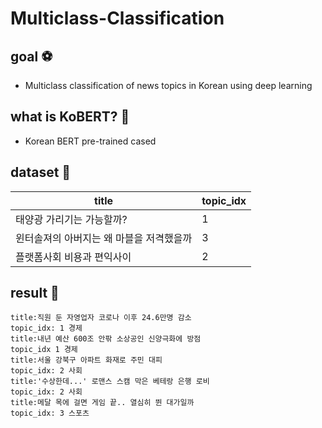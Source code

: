 # Multiclass-Classification

## goal :soccer:
 - Multiclass classification of news topics in Korean using deep learning


## what is KoBERT? :rocket:
 - Korean BERT pre-trained cased

 ## dataset :green_book:
    
|title|topic_idx|
|---|---|
|태양광 가리기는 가능할까?|1|
|윈터솔져의 아버지는 왜 마블을 저격했을까|3|
|플랫폼사회 비용과 편익사이|2|

## result :star2:
    title:직원 둔 자영업자 코로나 이후 24.6만명 감소
    topic_idx: 1 경제
    title:내년 예산 600조 안팎 소상공인 신양극화에 방점
    topic_idx 1 경제
    title:서울 강북구 아파트 화재로 주민 대피
    topic_idx: 2 사회
    title:'수상한데...' 로맨스 스캠 막은 베테랑 은행 로비
    topic_idx: 2 사회
    title:메달 목에 걸면 게임 끝.. 열심히 뛴 대가일까
    topic_idx: 3 스포츠
